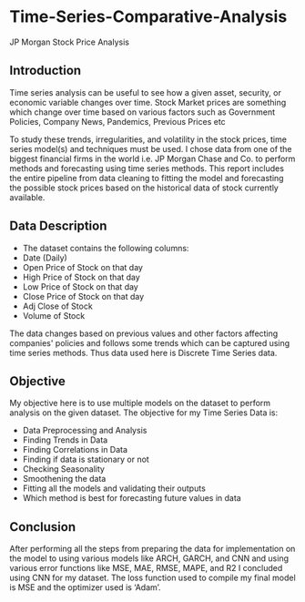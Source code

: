# Time-Series-Comparative-Analysis
JP Morgan Stock Price Analysis

## Introduction
Time series analysis can be useful to see how a given asset, security, or economic variable changes over time. Stock Market prices are something which change over time based on various factors such as Government Policies, Company News, Pandemics, Previous Prices etc

To study these trends, irregularities, and volatility in the stock prices, time series model(s) and techniques must be used. I chose data from one of the biggest financial firms in the world i.e. JP Morgan Chase and Co. to perform methods and forecasting using time series methods. This report includes the entire pipeline from data cleaning to fitting the model and forecasting the possible stock prices based on the historical data of stock currently available.

## Data Description
- The dataset contains the following columns:<br>
- Date (Daily)<br>
- Open Price of Stock on that day<br>
- High Price of Stock on that day<br>
- Low Price of Stock on that day<br>
- Close Price of Stock on that day<br>
- Adj Close of Stock<br>
- Volume of Stock<br>

The data changes based on previous values and other factors affecting companies' policies and follows some trends which can be captured using time series methods. Thus data used here is Discrete Time Series data.

## Objective
My objective here is to use multiple models on the dataset to perform analysis on the given dataset. The objective for my Time Series Data is:<br>
- Data Preprocessing and Analysis<br>
- Finding Trends in Data<br>
- Finding Correlations in Data<br>
- Finding if data is stationary or not<br>
- Checking Seasonality<br>
- Smoothening the data<br>
- Fitting all the models and validating their outputs<br>
- Which method is best for forecasting future values in data<br>

## Conclusion
After performing all the steps from preparing the data for implementation on the model to using various models like ARCH, GARCH, and CNN and using various error functions like MSE, MAE, RMSE, MAPE, and R2 I concluded using CNN for my dataset. The loss function used to compile my final model is MSE and the optimizer used is  ‘Adam’.
